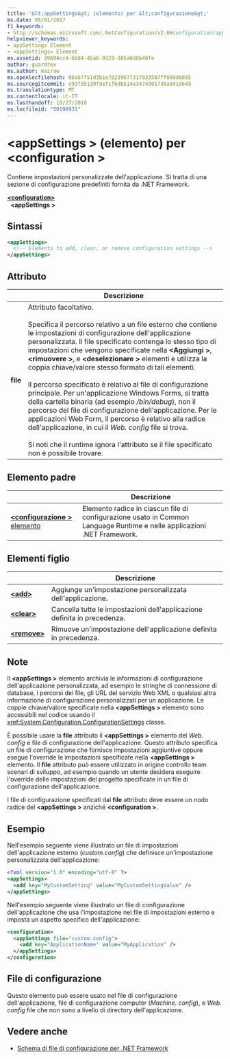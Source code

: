```yaml
---
title: '&lt;appSettings&gt; (elemento) per &lt;configurazione&gt;'
ms.date: 05/01/2017
f1_keywords:
- http://schemas.microsoft.com/.NetConfiguration/v2.0#configuration/appSettings
helpviewer_keywords:
- appSettings Element
- <appSettings> Element
ms.assetid: 39694cc4-6b84-45a6-9329-385a0d8b48fe
author: guardrex
ms.author: mairaw
ms.openlocfilehash: 0ba57f51d3b1e78239677317933507ff009db035
ms.sourcegitcommit: c93fd5139f9efcf6db514e3474301738a6d1d649
ms.translationtype: MT
ms.contentlocale: it-IT
ms.lasthandoff: 10/27/2018
ms.locfileid: "50190931"
---
```

# <a name="appsettings-element-for-configuration"></a>\<appSettings > (elemento) per \<configuration >

Contiene impostazioni personalizzate dell'applicazione. Si tratta di una sezione di configurazione predefiniti fornita da .NET Framework.

[**\<configuration>**](~/docs/framework/configure-apps/file-schema/configuration-element.md)   
&nbsp;&nbsp;**\<appSettings >**

## <a name="syntax"></a>Sintassi

```xml
<appSettings>
  <!-- Elements to add, clear, or remove configuration settings -->
</appSettings>
```

## <a name="attribute"></a>Attributo

|           | Descrizione |
| --------- | ----------- |
| **file**  | Attributo facoltativo.<br><br>Specifica il percorso relativo a un file esterno che contiene le impostazioni di configurazione dell'applicazione personalizzata. Il file specificato contenga lo stesso tipo di impostazioni che vengono specificate nella  **\<Aggiungi >**,  **\<rimuovere >**, e  **\<deselezionare >** elementi e utilizza la coppia chiave/valore stesso formato di tali elementi.<br><br>Il percorso specificato è relativo al file di configurazione principale. Per un'applicazione Windows Forms, si tratta della cartella binaria (ad esempio */bin/debug*), non il percorso del file di configurazione dell'applicazione. Per le applicazioni Web Form, il percorso è relativo alla radice dell'applicazione, in cui il *Web. config* file si trova.<br><br>Si noti che il runtime ignora l'attributo se il file specificato non è possibile trovare. |

## <a name="parent-element"></a>Elemento padre

|     | Descrizione |
| --- | ----------- |
| [**\<configurazione >** elemento](~/docs/framework/configure-apps/file-schema/configuration-element.md) | Elemento radice in ciascun file di configurazione usato in Common Language Runtime e nelle applicazioni .NET Framework. |

## <a name="child-elements"></a>Elementi figlio

|     | Descrizione |
| --- | ----------- |
| [**\<add>**](~/docs/framework/configure-apps/file-schema/appsettings/add-element-for-appsettings.md) | Aggiunge un'impostazione personalizzata dell'applicazione. |
| [**\<clear>**](~/docs/framework/configure-apps/file-schema/appsettings/clear-element-for-appsettings.md) | Cancella tutte le impostazioni dell'applicazione definita in precedenza. |
| [**\<remove>**](~/docs/framework/configure-apps/file-schema/appsettings/remove-element-for-appsettings.md) | Rimuove un'impostazione dell'applicazione definita in precedenza. |

## <a name="remarks"></a>Note

Il  **\<appSettings >** elemento archivia le informazioni di configurazione dell'applicazione personalizzata, ad esempio le stringhe di connessione di database, i percorsi dei file, gli URL del servizio Web XML o qualsiasi altra informazione di configurazione personalizzati per un applicazione. Le coppie chiave/valore specificate nella  **\<appSettings >** elemento sono accessibili nel codice usando il <xref:System.Configuration.ConfigurationSettings> classe.

È possibile usare la **file** attributo il  **\<appSettings >** elemento del *Web. config* e file di configurazione dell'applicazione. Questo attributo specifica un file di configurazione che fornisce impostazioni aggiuntive oppure esegue l'override le impostazioni specificate nella  **\<appSettings >** elemento. Il **file** attributo può essere utilizzato in origine controllo team scenari di sviluppo, ad esempio quando un utente desidera eseguire l'override delle impostazioni del progetto specificate in un file di configurazione dell'applicazione.

I file di configurazione specificati dal **file** attributo deve essere un nodo radice del  **\<appSettings >** anziché  **\<configuration >**.

## <a name="example"></a>Esempio

Nell'esempio seguente viene illustrato un file di impostazioni dell'applicazione esterno (*custom.config*) che definisce un'impostazione personalizzata dell'applicazione:

```xml
<?xml version="1.0" encoding="utf-8" ?>
<appSettings>
  <add key="MyCustomSetting" value="MyCustomSettingValue" />
</appSettings>
```

Nell'esempio seguente viene illustrato un file di configurazione dell'applicazione che usa l'impostazione nel file di impostazioni esterno e imposta un aspetto specifico dell'applicazione:

```xml
<configuration>
  <appSettings file="custom.config">
    <add key="ApplicationName" value="MyApplication" />
  </appSettings>
</configuration>
```

## <a name="configuration-file"></a>File di configurazione

Questo elemento può essere usato nel file di configurazione dell'applicazione, file di configurazione computer (*Machine. config*), e *Web. config* file che non sono a livello di directory dell'applicazione.

## <a name="see-also"></a>Vedere anche

- [Schema di file di configurazione per .NET Framework](~/docs/framework/configure-apps/file-schema/index.md)
